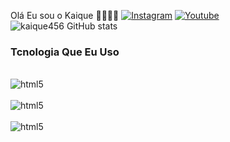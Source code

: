 Olá Eu sou o Kaique 🤙🏽👋🏽
[![Instagram](https://img.shields.io/badge/Instagram-E4405F?style=for-the-badge&logo=instagram&logoColor=white)](https://www.instagram.com/kaique_de_lima123/)
[![Youtube](https://img.shields.io/badge/YouTube-FF0000?style=for-the-badge&logo=youtube&logoColor=white)](https://www.youtube.com/channel/UCooXOVhz_WXPwtd4Sd3xSzw)
![kaique456 GitHub stats](https://github-readme-stats.vercel.app/api?username=kaique456&show_icons=true&theme=dracula)


### Tcnologia Que Eu Uso
<div style="display: inline_block"><br/>
<img aligin="center" alt="html5" src="https://img.shields.io/badge/HTML5-E34F26?style=for-the-badge&logo=html5&logoColor=white"/>
</div>
<div style="display: inline_block"><br/>
<img aligin="center" alt="html5" src="https://img.shields.io/badge/CSS3-1572B6?style=for-the-badge&logo=css3&logoColor=white"/>
</div>
<div style="display: inline_block"><br/>
<img aligin="center" alt="html5" src="https://img.shields.io/badge/JavaScript-F7DF1E?style=for-the-badge&logo=javascript&logoColor=black"/>
</div>
